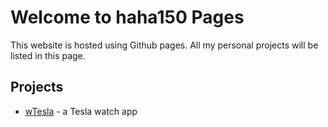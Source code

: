 # Welcome to haha150 Pages

This website is hosted using Github pages. All my personal projects will be listed in this page.

## Projects

* [wTesla](https://haha150.github.io/wTesla) - a Tesla watch app

